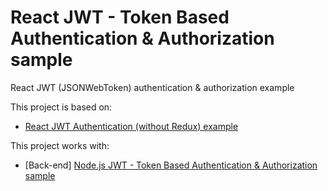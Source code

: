 # React JWT - Token Based Authentication & Authorization sample

React JWT (JSONWebToken) authentication & authorization example 

This project is based on:

- [React JWT Authentication (without Redux) example](https://bezkoder.com/react-jwt-auth/)

This project works with:

- [Back-end] [Node.js JWT - Token Based Authentication & Authorization sample](https://github.com/FrancaTM/node-jwt-auth-demo)
